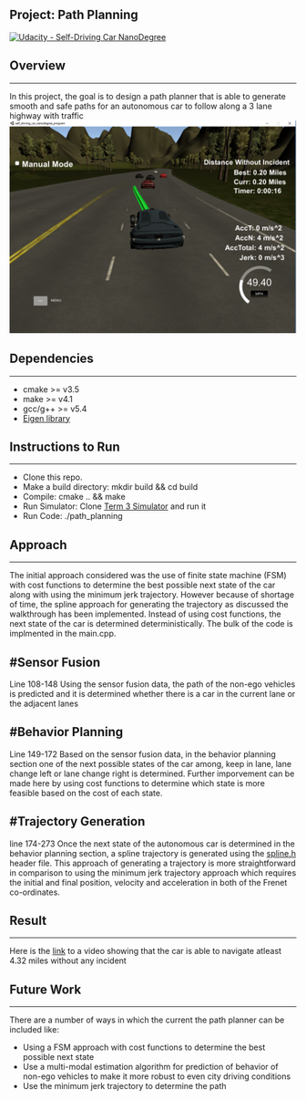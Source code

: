 ## Project: Path Planning 
[![Udacity - Self-Driving Car NanoDegree](https://s3.amazonaws.com/udacity-sdc/github/shield-carnd.svg)](http://www.udacity.com/drive)

[//]: # (Image References)

[image1]: ./write_up_images/simulator.png "simulator"

## Overview
---
In this project, the goal is to design a path planner that is able to generate smooth and safe paths for an autonomous car to follow along a 3 lane highway with traffic
![alt text][image1]

## Dependencies
---
* cmake >= v3.5
* make >= v4.1
* gcc/g++ >= v5.4
* [Eigen library](http://eigen.tuxfamily.org/index.php?title=Main_Page) 

## Instructions to Run
---
* Clone this repo.
* Make a build directory: mkdir build && cd build
* Compile: cmake .. && make
* Run Simulator: Clone [Term 3 Simulator](https://github.com/udacity/self-driving-car-sim/releases/tag/T3_v1.2) and run it
* Run Code: ./path_planning

## Approach
---
The initial approach considered was the use of finite state machine (FSM) with cost functions to determine the best possible next state of the car along with using the minimum jerk trajectory. However because of shortage of time, the spline approach for generating the trajectory as discussed the walkthrough has been implemented. Instead of using cost functions, the next state of the car is determined deterministically. The bulk of the code is implmented in the main.cpp.

#Sensor Fusion
---
Line 108-148
Using the sensor fusion data, the path of the non-ego vehicles is predicted and it is determined whether there is a car in the current lane or the adjacent lanes

#Behavior Planning
---
Line 149-172
Based on the sensor fusion data, in the behavior planning section one of the next possible states of the car among, keep in lane, lane change left or lane change right is determined. Further imporvement can be made here by using cost functions to determine which state is more feasible based on the cost of each state.

#Trajectory Generation
---
line 174-273
Once the next state of the autonomous car is determined in the behavior planning section, a spline trajectory is generated using the [spline.h](http://kluge.in-chemnitz.de/opensource/spline/) header file. This approach of generating a trajectory is more straightforward in comparison to using the minimum jerk trajectory approach which requires the initial and final position, velocity and acceleration in both of the Frenet co-ordinates. 

## Result
---
Here is the [link](https://www.youtube.com/watch?v=RKndu2MFpvU) to a video showing that the car is able to navigate atleast 4.32 miles without any incident

## Future Work
---
There are a number of ways in which the current the path planner can be included like:
* Using a FSM approach with cost functions to determine the best possible next state
* Use a multi-modal estimation algorithm for prediction of behavior of non-ego vehicles to make it more robust to even city driving conditions
* Use the minimum jerk trajectory to determine the path
